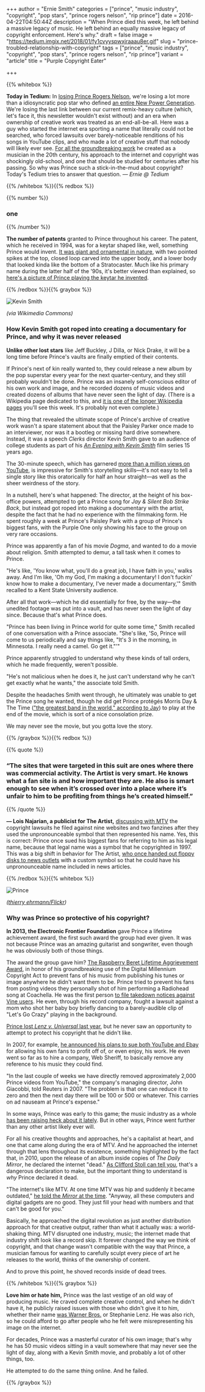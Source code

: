 +++
author = "Ernie Smith"
categories = ["prince", "music industry", "copyright", "pop stars", "prince rogers nelson", "rip prince"]
date = 2016-04-22T04:50:44Z
description = "When Prince died this week, he left behind a massive legacy of music. He left behind an equally massive legacy of copyright enforcement. Here's why."
draft = false
image = "https://tedium.imgix.net/2018/01/fy1cvyyspwxjraaau8er.gif"
slug = "prince-troubled-relationship-with-copyright"
tags = ["prince", "music industry", "copyright", "pop stars", "prince rogers nelson", "rip prince"]
variant = "article"
title = "Purple Copyright Eater"

+++

{{% whitebox %}}

**Today in Tedium:** In [losing Prince Rogers Nelson](http://www.tmz.com/2016/04/21/prince-dead-at-57/), we're losing a lot more than a idiosyncratic pop star who defined [an entire New Power Generation](https://www.youtube.com/watch?v=1Lmq6RDn5O8). We're losing the last link between our current remix-heavy culture (which, let's face it, this newsletter wouldn't exist without) and an era when ownership of creative work was treated as an end-all-be-all. Here was a guy who started the internet era sporting a name that literally could not be searched, who forced lawsuits over barely-noticeable renditions of his songs in YouTube clips, and who made a lot of creative stuff that nobody will likely ever see. [For all the groundbreaking work](http://amzn.to/1QqW55R) he created as a musician in the 20th century, his approach to the internet and copyright was shockingly old-school, and one that should be studied for centuries after his passing. So why was Prince such a stick-in-the-mud about copyright? Today's Tedium tries to answer that question. *— Ernie @ Tedium*

{{% /whitebox %}}{{% redbox %}}

{{% number %}}
### one
{{% /number %}}

**The number of patents** granted to Prince throughout his career. The patent, which he received in 1994, was for a keytar shaped like, well, something Prince would invent. [It was giant and ornamental in nature](http://www.google.com/patents/USD349127#v=onepage&q&f=false), with two pointed spikes at the top, closed loop carved into the upper body, and a lower body that looked kinda like the bottom of a Stratocaster. Much like his primary name during the latter half of the '90s, it's better viewed than explained, so [here's a picture of Prince playing the keytar he invented](http://res.cloudinary.com/tedium/image/upload/v1461285401/tytqvrdcjrjju00r15kn.jpg).

{{% /redbox %}}{{% graybox %}}

![Kevin Smith](https://tedium.imgix.net/2018/01/itgmnnphtknkmwjqbf4s.jpg)

*(via Wikimedia Commons)*

### How Kevin Smith got roped into creating a documentary for Prince, and why it was never released

**Unlike other lost stars** like Jeff Buckley, J Dilla, or Nick Drake, it will be a long time before Prince's vaults are finally emptied of their contents.

If Prince's next of kin really wanted to, they could release a new album by the pop superstar every year for the next quarter-century, and they still probably wouldn't be done. Prince was an insanely self-conscious editor of his own work and image, and he recorded dozens of music videos and created dozens of albums that have never seen the light of day. (There is a Wikipedia page dedicated to this, and [it is one of the longer Wikipedia pages](https://www.wikiwand.com/en/Unreleased_Prince_projects) you'll see this week. It's probably not even complete.)

The thing that revealed the ultimate scope of Prince's archive of creative work wasn't a spare statement about that the Paisley Parker once made to an interviewer, nor was it a bootleg or missing hard drive somewhere. Instead, it was a speech *Clerks* director Kevin Smith gave to an audience of college students as part of his [*An Evening with Kevin Smith*](http://amzn.to/1Nn8DAA) film series 15 years ago.

The 30-minute speech, which has garnered [more than a million views on YouTube](https://www.youtube.com/watch?v=8LhcParuzpc), is impressive for Smith's storytelling skills—it's not easy to tell a single story like this oratorically for half an hour straight—as well as the sheer weirdness of the story. 

In a nutshell, here's what happened: The director, at the height of his box-office powers, attempted to get a Prince song for *Jay & Silent Bob Strike Back*, but instead got roped into making a documentary with the artist, despite the fact that he had no experience with the filmmaking form. He spent roughly a week at Prince's Paisley Park with a group of Prince's biggest fans, with the Purple One only showing his face to the group on very rare occasions.

Prince was apparently a fan of his movie *Dogma*, and wanted to do a movie about religion. Smith attempted to demur, a tall task when it comes to Prince.

"He's like, 'You know what, you'll do a great job, I have faith in you,' walks away. And I'm like, 'Oh my God, I'm making a documentary! I don't fuckin' know how to make a documentary, I've never made a documentary,'" Smith recalled to a Kent State University audience.

After all that work—which he did essentially for free, by the way—the unedited footage was put into a vault, and has never seen the light of day since. Because that's what Prince does.

"Prince has been living in Prince world for quite some time," Smith recalled of one conversation with a Prince associate. "She's like, 'So, Prince will come to us periodically and say things like, "It's 3 in the morning, in Minnesota. I really need a camel. Go get it."'"

Prince apparently struggled to understand why these kinds of tall orders, which he made frequently, weren't possible. 

"He's not malicious when he does it, he just can't understand why he can't get exactly what he wants," the associate told Smith.

Despite the headaches Smith went through, he ultimately was unable to get the Prince song he wanted, though he did get Prince protégés Morris Day & The Time (["the greatest band in the world," according to Jay](https://www.youtube.com/watch?v=CC-BUoFtZPA)) to play at the end of the movie, which is sort of a nice consolation prize.

We may never see the movie, but you gotta love the story.

{{% /graybox %}}{{% redbox %}}

{{% quote %}}
### “The sites that were targeted in this suit are ones where there was commercial activity. The Artist is very smart. He knows what a fan site is and how important they are. He also is smart enough to see when it’s crossed over into a place where it’s unfair to him to be profiting from things he’s created himself.”
{{% /quote %}}

**— Lois Najarian, a publicist for The Artist,** [discussing with MTV](http://www.mtv.com/news/512935/fanzine-claims-the-artist-wants-to-shut-it-down/) the copyright lawsuits he filed against nine websites and two fanzines after they used the unpronounceable symbol that then represented his name. Yes, this is correct: Prince once sued his biggest fans for referring to him as his legal name, because that legal name was a symbol that he copyrighted in 1997. This was a big shift in behavior for The Artist, [who once handed out floppy disks to news outlets](http://nymag.com/following/2016/04/princes-legendary-floppy-disk-symbol-font.html) with a custom symbol so that he could have his unpronounceable name included in news articles.

{{% /redbox %}}{{% whitebox %}}

![Prince](https://tedium.imgix.net/2018/01/v3f1zkwg5wswnks4dozt.jpg)

*([thierry ehrmann/Flickr](https://www.flickr.com/photos/home_of_chaos/4859191675/))*

### Why was Prince so protective of his copyright?

**In 2013, the Electronic Frontier Foundation** gave Prince a lifetime achievement award, the first such award the group had ever given. It was not because Prince was an amazing guitarist and songwriter, even though he was obviously both of those things.

The award the group gave him? [The Raspberry Beret Lifetime Aggrievement Award](https://www.eff.org/deeplinks/2013/05/prince-inducted-takedown-hall-shame-new-lifetime-aggrievement-award), in honor of his groundbreaking use of the Digital Millennium Copyright Act to prevent fans of his music from publishing his tunes or image anywhere he didn't want them to be. Prince tried to prevent his fans from posting videos they personally shot of him performing a Radiohead song at Coachella. He was the first person [to file takedown notices against Vine users](https://www.techdirt.com/articles/20130403/13353622562/heres-vine-video-prince-abused-dmca-to-takedown.shtml). He even, through his record company, fought a lawsuit against a mom who shot her baby boy briefly dancing to a barely-audible clip of "Let's Go Crazy" playing in the background.

[Prince lost *Lenz v. Universal* last year](http://www.npr.org/sections/thetwo-way/2015/09/14/440363919/dancing-baby-wins-copyright-case), but he never saw an opportunity to attempt to protect his copyright that he didn't like.

In 2007, for example, [he announced his plans to sue both YouTube and Ebay](http://www.reuters.com/article/us-prince-youtube-idUSL1364328420070913) for allowing his own fans to profit off of, or even enjoy, his work. He even went so far as to hire a company, Web Sheriff, to basically remove any reference to his music they could find.

"In the last couple of weeks we have directly removed approximately 2,000 Prince videos from YouTube," the company's managing director, John Giacobbi, told Reuters in 2007. "The problem is that one can reduce it to zero and then the next day there will be 100 or 500 or whatever. This carries on ad nauseam at Prince's expense."

In some ways, Prince was early to this game; the music industry as a whole [has been raising heck about it lately](http://associationsnow.com/2016/04/music-industry-time-update-digital-millennium-copyright-act/). But in other ways, Prince went further than any other artist likely ever will.

For all his creative thoughts and approaches, he's a capitalist at heart, and one that came along during the era of MTV. And he approached the internet through that lens throughout its existence, something highlighted by the fact that, in 2010, upon the release of an album inside copies of *The Daily Mirror*, he declared the internet "dead." [As Clifford Stoll can tell you](http://tedium.co/2015/12/21/stocking-stinkers-tedium-gift-guide/), that's a dangerous declaration to make, but the important thing to understand is *why* Prince declared it dead.

"The internet's like MTV. At one time MTV was hip and suddenly it became outdated," [he told the *Mirror* at the time](http://www.mirror.co.uk/3am/celebrity-news/inside-princes-bizarre-life-paisley-233220). "Anyway, all these computers and digital gadgets are no good. They just fill your head with numbers and that can't be good for you."

Basically, he approached the digital revolution as just another distribution approach for that creative output, rather than what it actually was: a world-shaking thing. MTV disrupted one industry, music; the internet made that industry shift look like a record skip. It forever changed the way we think of copyright, and that change wasn't compatible with the way that Prince, a musician famous for wanting to carefully sculpt every piece of art he releases to the world, thinks of the ownership of content.

And to prove this point, he shoved records inside of dead trees.

{{% /whitebox %}}{{% graybox %}}

**Love him or hate him,** Prince was the last vestige of an old way of producing music. He craved complete creative control, and when he didn't have it, he publicly raised issues with those who didn't give it to him, whether their name [was Warner Bros.](http://tedium.co/2015/11/03/contractually-obligated-to-suck/#fiveotherexamplesofterribleartcreatedbecauseofcontracts) or Stephanie Lenz. He was also rich, so he could afford to go after people who he felt were misrepresenting his image on the internet.

For decades, Prince was a masterful curator of his own image; that's why he has 50 music videos sitting in a vault somewhere that may never see the light of day, along with a Kevin Smith movie, and probably a lot of other things, too.

He attempted to do the same thing online. And he failed.

{{% /graybox %}}